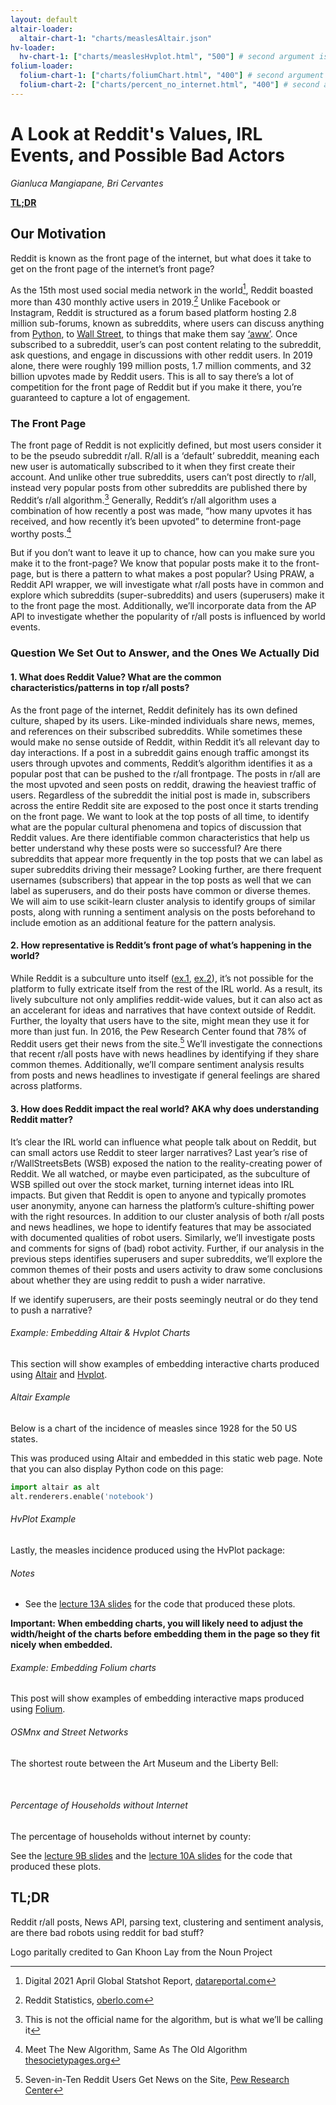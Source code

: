```yaml
---
layout: default
altair-loader:
  altair-chart-1: "charts/measlesAltair.json"
hv-loader:
  hv-chart-1: ["charts/measlesHvplot.html", "500"] # second argument is the desired height
folium-loader:
  folium-chart-1: ["charts/foliumChart.html", "400"] # second argument is the desired height
  folium-chart-2: ["charts/percent_no_internet.html", "400"] # second argument is the desired height
---
```


# A Look at Reddit's Values, IRL Events, and Possible Bad Actors
*Gianluca Mangiapane, Bri Cervantes*

**[TL;DR](#tldr)**

## Our Motivation

Reddit is known as the front page of the internet, but what does it take to get on the front page of the internet’s front page? 

As the 15th most used social media network in the world[^1], Reddit boasted more than 430 monthly active users in 2019.[^2] Unlike Facebook or Instagram, Reddit is structured as a forum based platform hosting 2.8 million sub-forums, known as subreddits, where users can discuss anything from [Python](https://www.reddit.com/r/Python/), to  [Wall Street](https://www.reddit.com/r/wallstreetbets/), to things that make them say [‘aww’](https://www.reddit.com/r/aww/). Once subscribed to a subreddit, user’s can post content relating to the subreddit, ask questions, and engage in discussions with other reddit users. In 2019 alone, there were roughly 199 million posts, 1.7 million comments, and 32 billion upvotes made by Reddit users. This is all to say there’s a lot of competition for the front page of Reddit but if you make it there, you’re guaranteed to capture a lot of engagement.


### The Front Page 

The front page of Reddit is not explicitly defined, but most users consider it to be the pseudo subreddit r/all. R/all is a ‘default’ subreddit, meaning each new user is automatically subscribed to it when they first create their account. And unlike other true subreddits, users can’t post directly to r/all, instead very popular posts from other subreddits are published there by Reddit’s r/all algorithm.[^3] Generally, Reddit’s r/all algorithm uses a combination of how recently a post was made, “how many upvotes it has received, and how recently it’s been upvoted” to determine front-page worthy posts.[^4] 

But if you don’t want to leave it up to chance, how can you make sure you make it to the front-page? We know that popular posts make it to the front-page, but is there a pattern to what makes a post popular? Using PRAW, a Reddit API wrapper, we will investigate what r/all posts have in common and explore which subreddits (super-subreddits) and users (superusers) make it to the front page the most. Additionally, we’ll incorporate data from the AP API to investigate whether the popularity of r/all posts is  influenced by world events.

### Question We Set Out to Answer, and the Ones We Actually Did

#### 1. What does Reddit Value? What are the common characteristics/patterns in top r/all posts?

As the front page of the internet, Reddit definitely has its own defined culture, shaped by its users. Like-minded individuals share news, memes, and references on their subscribed subreddits. While sometimes these would make no sense outside of Reddit, within Reddit it’s all relevant day to day interactions. If a post in a subreddit gains enough traffic amongst its users through upvotes and comments, Reddit’s algorithm identifies it as a popular post that can be pushed to the r/all frontpage. The posts in r/all are the most upvoted and seen posts on reddit, drawing the heaviest traffic of users. Regardless of the subreddit the initial post is made in, subscribers across the entire Reddit site are exposed to the post once it starts trending on the front page. We want to look at the top posts of all time, to identify what are the popular cultural phenomena and topics of discussion that Reddit values. Are there identifiable common characteristics that help us better understand why these posts were so successful? Are there subreddits that appear more frequently in the top posts that we can label as super subreddits driving their message? Looking further, are there frequent usernames (subscribers) that appear in the top posts as well that we can label as superusers, and do their posts have common or diverse themes. We will aim to use scikit-learn cluster analysis to identify groups of similar posts, along with running a sentiment analysis on the posts beforehand to include emotion as an additional feature for the pattern analysis. 


#### 2. How representative is Reddit’s front page of what’s happening in the world? 

While Reddit is a subculture unto itself ([ex.1](https://www.reddit.com/r/Music/comments/56cdgm/ama_im_really_rick_astley_i_swear_and_to/), [ex.2](http://i0.kym-cdn.com/entries/icons/original/000/016/212/manning.png)), it’s not possible for the platform to fully extricate itself from the rest of the IRL world. As a result, its lively subculture not only amplifies reddit-wide values, but it can also act as an accelerant for ideas and narratives that have context outside of Reddit. Further, the loyalty that users have to the site, might mean they use it for more than just fun. In 2016, the Pew Research Center found that 78% of Reddit users get their news from the site.[^5] We’ll investigate the connections that recent r/all posts have with news headlines by identifying if they share common themes. Additionally, we’ll compare sentiment analysis results from posts and news headlines to investigate if general feelings are shared across platforms.

#### 3. How does Reddit impact the real world? AKA why does understanding Reddit matter?

It’s clear the IRL world can influence what people talk about on Reddit, but can small actors use Reddit to steer larger narratives? Last year’s rise of r/WallStreetsBets (WSB) exposed the nation to the reality-creating power of Reddit. We all watched, or maybe even participated, as the subculture of WSB spilled out over the stock market, turning internet ideas into IRL impacts. But given that Reddit is open to anyone and typically promotes user anonymity, anyone can harness the platform’s culture-shifting power with the right resources. In addition to our cluster analysis of both r/all posts and news headlines, we hope to identify features that may be associated with documented qualities of robot users. Similarly, we’ll investigate posts and comments for signs of (bad) robot activity. Further, if our analysis in the previous steps identifies superusers and super subreddits, we’ll explore the common themes of their posts and users activity to draw some conclusions about whether they are using reddit to push a wider narrative. 

If we identify superusers, are their posts seemingly neutral or do they tend to push a narrative?





###### Example: Embedding Altair & Hvplot Charts

This section will show examples of embedding interactive charts produced using [Altair](https://altair-viz.github.io) and [Hvplot](https://hvplot.pyviz.org/).

###### Altair Example

Below is a chart of the incidence of measles since 1928 for the 50 US states.

<div id="altair-chart-1"></div>

This was produced using Altair and embedded in this static web page. Note that you can also display Python code on this page:

```python
import altair as alt
alt.renderers.enable('notebook')
```

###### HvPlot Example

Lastly, the measles incidence produced using the HvPlot package:

<div id="hv-chart-1"></div>

###### Notes

- See the [lecture 13A slides](https://musa-550-fall-2021.github.io/slideslecture-13A.html) for the code that produced these plots.

**Important: When embedding charts, you will likely need to adjust the width/height of the charts before embedding them in the page so they fit nicely when embedded.**

###### Example: Embedding Folium charts

This post will show examples of embedding interactive maps produced using [Folium](https://github.com/python-visualization/folium).

###### OSMnx and Street Networks

The shortest route between the Art Museum and the Liberty Bell:

<div id="folium-chart-1"></div>

<br/>

###### Percentage of Households without Internet

The percentage of households without internet by county:

<div id="folium-chart-2"></div>

See the [lecture 9B slides](https://musa-550-fall-2021.github.io/slides/lecture-9B.html) and the [lecture 10A slides](https://musa-550-fall-2021.github.io/slides/lecture-10A.html) for the code that produced these plots.


## TL;DR
Reddit r/all posts, News API, parsing text, clustering and sentiment analysis, are there bad robots using reddit for bad stuff?

Logo paritally credited to Gan Khoon Lay from the Noun Project


[^1]: Digital 2021 April Global Statshot Report, [datareportal.com](https://datareportal.com/reports/digital-2021-april-global-statshot)
[^2]: Reddit Statistics, [oberlo.com](https://www.oberlo.com/blog/reddit-statistics)
[^3]: This is not the official name for the algorithm, but is what we’ll be calling it
[^4]: Meet The New Algorithm, Same As The Old Algorithm [thesocietypages.org](https://thesocietypages.org/cyborgology/2016/07/01/meet-the-new-algorithm-same-as-the-old-algorithm/)
[^5]: Seven-in-Ten Reddit Users Get News on the Site, [Pew Research Center](https://www.pewresearch.org/journalism/2016/02/25/reddit-news-users-more-likely-to-be-male-young-and-digital-in-their-news-preferences/)
